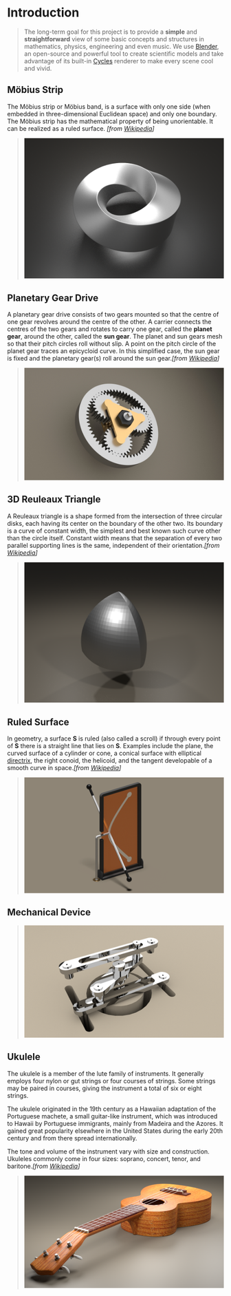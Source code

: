 # Introduction
> The long-term goal for this project is to provide a **simple** and **straightforward** view of some basic concepts and structures in mathematics, physics, engineering and even music. We use [Blender](https://www.blender.org/), an open-source and powerful tool to create scientific models and take advantage of its built-in [Cycles](https://www.cycles-renderer.org/) renderer to make every scene cool and vivid.

## Möbius Strip
The Möbius strip or Möbius band, is a surface with only one side (when embedded in three-dimensional Euclidean space) and only one boundary. The Möbius strip has the mathematical property of being unorientable. It can be realized as a ruled surface. *[from [Wikipedia](https://en.wikipedia.org/wiki/M%C3%B6bius_strip)]*
> ![](./image/mobius.png)
## Planetary Gear Drive
A planetary gear drive consists of two gears mounted so that the centre of one gear revolves around the centre of the other. A carrier connects the centres of the two gears and rotates to carry one gear, called the **planet gear**, around the other, called the **sun gear**. The planet and sun gears mesh so that their pitch circles roll without slip. A point on the pitch circle of the planet gear traces an epicycloid curve. In this simplified case, the sun gear is fixed and the planetary gear(s) roll around the sun gear.*[from [Wikipedia](https://en.wikipedia.org/wiki/Epicyclic_gearing)]*
> ![](./image/planet_gear_drive1.jpg)
## 3D Reuleaux Triangle
A Reuleaux triangle is a shape formed from the intersection of three circular disks, each having its center on the boundary of the other two. Its boundary is a curve of constant width, the simplest and best known such curve other than the circle itself. Constant width means that the separation of every two parallel supporting lines is the same, independent of their orientation.*[from [Wikipedia](https://en.wikipedia.org/wiki/Reuleaux_triangle)]* 
> ![](./image/reuleaux_triangle.png)
## Ruled Surface
In geometry, a surface **S** is ruled (also called a scroll) if through every point of **S** there is a straight line that lies on **S**. Examples include the plane, the curved surface of a cylinder or cone, a conical surface with elliptical [directrix](https://en.wikipedia.org/wiki/Conic_section#Eccentricity,_focus_and_directrix), the right conoid, the helicoid, and the tangent developable of a smooth curve in space.*[from [Wikipedia](https://en.wikipedia.org/wiki/Ruled_surface)]* 
> ![](./image/ruled_surface_test.png)
## Mechanical Device
> ![](./image/differential0.00.png)
## Ukulele
The ukulele is a member of the lute family of instruments. It generally employs four nylon or gut strings or four courses of strings. Some strings may be paired in courses, giving the instrument a total of six or eight strings.  

The ukulele originated in the 19th century as a Hawaiian adaptation of the Portuguese machete, a small guitar-like instrument, which was introduced to Hawaii by Portuguese immigrants, mainly from Madeira and the Azores. It gained great popularity elsewhere in the United States during the early 20th century and from there spread internationally.

The tone and volume of the instrument vary with size and construction. Ukuleles commonly come in four sizes: soprano, concert, tenor, and baritone.*[from [Wikipedia](https://en.wikipedia.org/wiki/Ukulele)]*
> ![](./image/ukulele.png)
